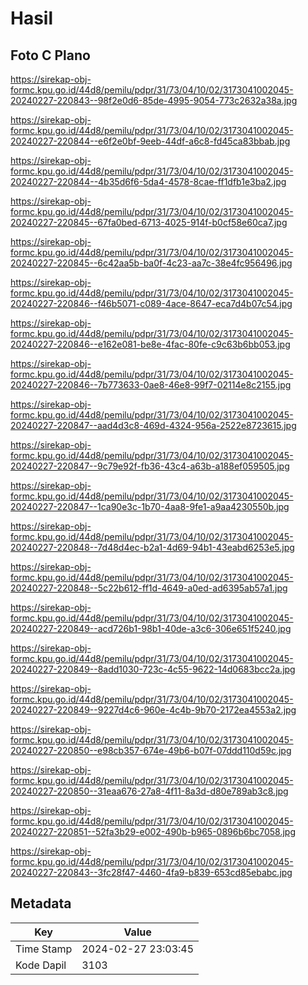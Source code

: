 # Hasil

## Foto C Plano

https://sirekap-obj-formc.kpu.go.id/44d8/pemilu/pdpr/31/73/04/10/02/3173041002045-20240227-220843--98f2e0d6-85de-4995-9054-773c2632a38a.jpg

https://sirekap-obj-formc.kpu.go.id/44d8/pemilu/pdpr/31/73/04/10/02/3173041002045-20240227-220844--e6f2e0bf-9eeb-44df-a6c8-fd45ca83bbab.jpg

https://sirekap-obj-formc.kpu.go.id/44d8/pemilu/pdpr/31/73/04/10/02/3173041002045-20240227-220844--4b35d6f6-5da4-4578-8cae-ff1dfb1e3ba2.jpg

https://sirekap-obj-formc.kpu.go.id/44d8/pemilu/pdpr/31/73/04/10/02/3173041002045-20240227-220845--67fa0bed-6713-4025-914f-b0cf58e60ca7.jpg

https://sirekap-obj-formc.kpu.go.id/44d8/pemilu/pdpr/31/73/04/10/02/3173041002045-20240227-220845--6c42aa5b-ba0f-4c23-aa7c-38e4fc956496.jpg

https://sirekap-obj-formc.kpu.go.id/44d8/pemilu/pdpr/31/73/04/10/02/3173041002045-20240227-220846--f46b5071-c089-4ace-8647-eca7d4b07c54.jpg

https://sirekap-obj-formc.kpu.go.id/44d8/pemilu/pdpr/31/73/04/10/02/3173041002045-20240227-220846--e162e081-be8e-4fac-80fe-c9c63b6bb053.jpg

https://sirekap-obj-formc.kpu.go.id/44d8/pemilu/pdpr/31/73/04/10/02/3173041002045-20240227-220846--7b773633-0ae8-46e8-99f7-02114e8c2155.jpg

https://sirekap-obj-formc.kpu.go.id/44d8/pemilu/pdpr/31/73/04/10/02/3173041002045-20240227-220847--aad4d3c8-469d-4324-956a-2522e8723615.jpg

https://sirekap-obj-formc.kpu.go.id/44d8/pemilu/pdpr/31/73/04/10/02/3173041002045-20240227-220847--9c79e92f-fb36-43c4-a63b-a188ef059505.jpg

https://sirekap-obj-formc.kpu.go.id/44d8/pemilu/pdpr/31/73/04/10/02/3173041002045-20240227-220847--1ca90e3c-1b70-4aa8-9fe1-a9aa4230550b.jpg

https://sirekap-obj-formc.kpu.go.id/44d8/pemilu/pdpr/31/73/04/10/02/3173041002045-20240227-220848--7d48d4ec-b2a1-4d69-94b1-43eabd6253e5.jpg

https://sirekap-obj-formc.kpu.go.id/44d8/pemilu/pdpr/31/73/04/10/02/3173041002045-20240227-220848--5c22b612-ff1d-4649-a0ed-ad6395ab57a1.jpg

https://sirekap-obj-formc.kpu.go.id/44d8/pemilu/pdpr/31/73/04/10/02/3173041002045-20240227-220849--acd726b1-98b1-40de-a3c6-306e651f5240.jpg

https://sirekap-obj-formc.kpu.go.id/44d8/pemilu/pdpr/31/73/04/10/02/3173041002045-20240227-220849--8add1030-723c-4c55-9622-14d0683bcc2a.jpg

https://sirekap-obj-formc.kpu.go.id/44d8/pemilu/pdpr/31/73/04/10/02/3173041002045-20240227-220849--9227d4c6-960e-4c4b-9b70-2172ea4553a2.jpg

https://sirekap-obj-formc.kpu.go.id/44d8/pemilu/pdpr/31/73/04/10/02/3173041002045-20240227-220850--e98cb357-674e-49b6-b07f-07ddd110d59c.jpg

https://sirekap-obj-formc.kpu.go.id/44d8/pemilu/pdpr/31/73/04/10/02/3173041002045-20240227-220850--31eaa676-27a8-4f11-8a3d-d80e789ab3c8.jpg

https://sirekap-obj-formc.kpu.go.id/44d8/pemilu/pdpr/31/73/04/10/02/3173041002045-20240227-220851--52fa3b29-e002-490b-b965-0896b6bc7058.jpg

https://sirekap-obj-formc.kpu.go.id/44d8/pemilu/pdpr/31/73/04/10/02/3173041002045-20240227-220843--3fc28f47-4460-4fa9-b839-653cd85ebabc.jpg


## Metadata

| Key        | Value               |
| ---------- | ------------------- |
| Time Stamp | 2024-02-27 23:03:45 |
| Kode Dapil | 3103                |



